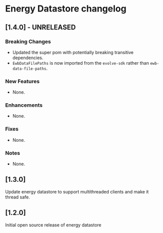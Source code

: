 # Energy Datastore changelog

## [1.4.0] - UNRELEASED

### Breaking Changes
* Updated the super pom with potentially breaking transitive dependencies.
* `EwbDataFilePaths` is now imported from the `evolve-sdk` rather than `ewb-data-file-paths`.

### New Features
* None.

### Enhancements
* None.

### Fixes
* None.

### Notes
* None.

## [1.3.0]

Update energy datastore to support multithreaded clients
and make it thread safe.

## [1.2.0]

Initial open source release of energy datastore
